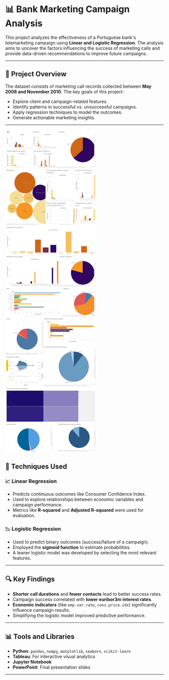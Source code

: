 # 📊 Bank Marketing Campaign Analysis

This project analyzes the effectiveness of a Portuguese bank's telemarketing campaign using **Linear and Logistic Regression**. The analysis aims to uncover the factors influencing the success of marketing calls and provide data-driven recommendations to improve future campaigns.

---



## 📌 Project Overview

The dataset consists of marketing call records collected between **May 2008 and November 2010**. The key goals of this project:

- Explore client and campaign-related features.
- Identify patterns in successful vs. unsuccessful campaigns.
- Apply regression techniques to model the outcomes.
- Generate actionable marketing insights.

---
![Tableau Dashboard Preview](dashboard.png)

## 🧠 Techniques Used

### 📈 Linear Regression

- Predicts continuous outcomes like Consumer Confidence Index.
- Used to explore relationships between economic variables and campaign performance.
- Metrics like **R-squared** and **Adjusted R-squared** were used for evaluation.

### 📉 Logistic Regression

- Used to predict binary outcomes (success/failure of a campaign).
- Employed the **sigmoid function** to estimate probabilities.
- A leaner logistic model was developed by selecting the most relevant features.

---

## 🔍 Key Findings

- **Shorter call durations** and **fewer contacts** lead to better success rates.
- Campaign success correlated with **lower euribor3m interest rates**.
- **Economic indicators** (like `emp.var.rate`, `cons.price.idx`) significantly influence campaign results.
- Simplifying the logistic model improved predictive performance.

---

## 📊 Tools and Libraries

- **Python**: `pandas`, `numpy`, `matplotlib`, `seaborn`, `scikit-learn`
- **Tableau**: For interactive visual analytics
- **Jupyter Notebook**
- **PowerPoint**: Final presentation slides


---

